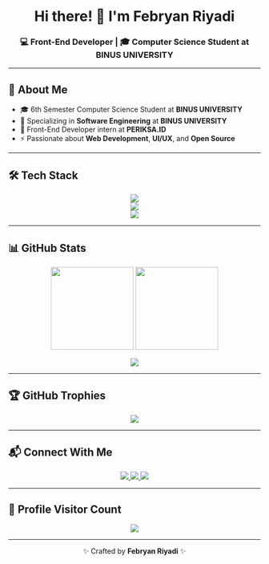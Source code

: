 <div align="center">
  <h1>Hi there! 👋 I'm <b>Febryan Riyadi</b></h1>
  <h3>💻 Front-End Developer | 🎓 Computer Science Student at BINUS UNIVERSITY</h3>
</div>

---

## 🚀 About Me
- 🎓 6th Semester Computer Science Student at **BINUS UNIVERSITY**
- 🔧 Specializing in **Software Engineering** at **BINUS UNIVERSITY**
- 💼 Front-End Developer intern at **PERIKSA.ID**
- ⚡ Passionate about **Web Development**, **UI/UX**, and **Open Source**

---

## 🛠 Tech Stack

<p align="center">
  <img src="https://skillicons.dev/icons?i=vscode,figma,html,css,js" /> <br>
  <img src="https://skillicons.dev/icons?i=ts,react,nextjs,vue,angular,laravel,java" /> <br>
  <img src="https://skillicons.dev/icons?i=nodejs,php,python,mysql,go,dotnet,cpp,scss,bootstrap" /> <br>
</p>

---

## 📊 GitHub Stats

<p align="center">
  <img src="https://github-readme-stats.vercel.app/api?username=Brazer27&theme=radical&show_icons=true&count_private=true" height="165" />
  <img src="https://github-readme-streak-stats.herokuapp.com/?user=Brazer27&theme=radical&hide_border=true" height="165" />

</p>

<p align="center">
  <img src="https://github-readme-stats.vercel.app/api/top-langs/?username=Brazer27&layout=compact&theme=radical&hide_border=true" />
</p>

---

## 🏆 GitHub Trophies
<p align="center">
  <img src="https://github-profile-trophy.vercel.app/?username=Brazer27&theme=radical&margin-h=15&margin-w=5&no-bg=true" />
</p>

---

## 📬 Connect With Me
<p align="center">
  <a href="https://www.linkedin.com/in/febryan-riyadi-2705n412/" target="_blank">
    <img src="https://img.shields.io/badge/LinkedIn-0A66C2?style=for-the-badge&logo=linkedin&logoColor=white" />
  </a>
  <a href="https://www.instagram.com/febryan_4123/" target="_blank">
    <img src="https://img.shields.io/badge/Instagram-E4405F?style=for-the-badge&logo=instagram&logoColor=white" />
  </a>
  <a href="mailto:febryanriyadi03@gmail.com">
    <img src="https://img.shields.io/badge/Gmail-D14836?style=for-the-badge&logo=gmail&logoColor=white" />
  </a>
</p>

---

## 👀 Profile Visitor Count
<p align="center">
  <img src="https://profile-counter.glitch.me/Brazer27/count.svg" />
</p>

---

<p align="center">✨ Crafted by <b>Febryan Riyadi</b> ✨</p>
